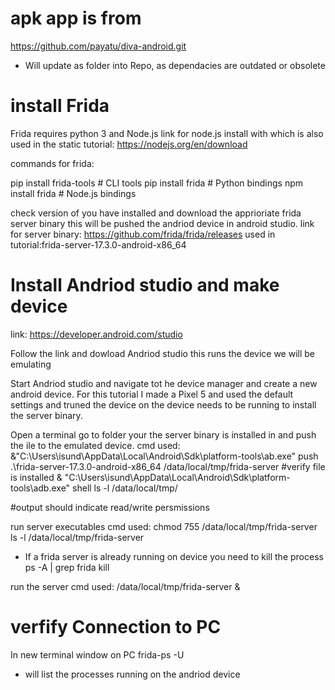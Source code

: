   
# apk app is from
https://github.com/payatu/diva-android.git

* Will update as folder into Repo, as dependacies are outdated or obsolete

# install Frida
Frida requires python 3 and Node.js 
link for node.js install with which is also used in the static tutorial:
https://nodejs.org/en/download


commands for frida:

pip install frida-tools # CLI tools
pip install frida       # Python bindings
npm install frida       # Node.js bindings


check version of you have installed and download the apprioriate frida server binary
this will be pushed the andriod device in android studio.
link for server binary: https://github.com/frida/frida/releases
used in tutorial:frida-server-17.3.0-android-x86_64 

# Install Andriod studio and make device
link: https://developer.android.com/studio

Follow the link and dowload Andriod studio this runs the device we will be emulating

Start Andriod studio and navigate tot he device manager and create a new android device.
For this tutorial I made a Pixel 5 and used the default settings and truned the device on
the device needs to be running to install the server binary.

Open a terminal go to folder your the server binary is installed in and push the ile to the emulated device.
cmd used: 
&"C:\Users\isund\AppData\Local\Android\Sdk\platform-tools\ab.exe" push .\frida-server-17.3.0-android-x86_64 /data/local/tmp/frida-server
#verify file is installed
& "C:\Users\isund\AppData\Local\Android\Sdk\platform-tools\adb.exe" shell
ls -l /data/local/tmp/

#output should indicate read/write persmissions

run server executables 
cmd used: 
chmod 755 /data/local/tmp/frida-server
ls -l /data/local/tmp/frida-server

* If a frida server is already running on device you need to kill the process
ps -A | grep frida
kill <PID>

run the server
cmd used: 
/data/local/tmp/frida-server &

# verfify Connection to PC
In new terminal window on PC
frida-ps -U
* will list the processes running on the andriod device
